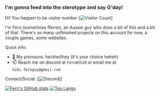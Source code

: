 ### I'm gonna feed into the sterotype and say G'day!
Hi! You happen to be visitor number
[![Visitor Count](https://profile-counter.glitch.me/ffernn-dev/count.svg)]

I'm Fern (sometimes ffernn), an Aussie guy who does a bit of this and a bit of that.
There's so many unfinished projects on this account for now, a couple games, some websites. 

Quick info:
- 💃 My pronouns: he/she/they (it's your choice heheh)
- 📫 Reach me on discord at `Fern#2528` or email me at `hihi.fernguy@gmail.com`

Contact/Social:
[![Discord](https://cdn.jsdelivr.net/npm/simple-icons@v7/icons/discord.svg)](

[![Fern's GitHub stats](https://github-readme-stats.vercel.app/api?username=ffernn-dev&count_private=true&show_icons=true&theme=dark)](https://github.com/anuraghazra/github-readme-stats)
[![Top Langs](https://github-readme-stats.vercel.app/api/top-langs/?username=anuraghazra)](https://github.com/anuraghazra/github-readme-stats)


